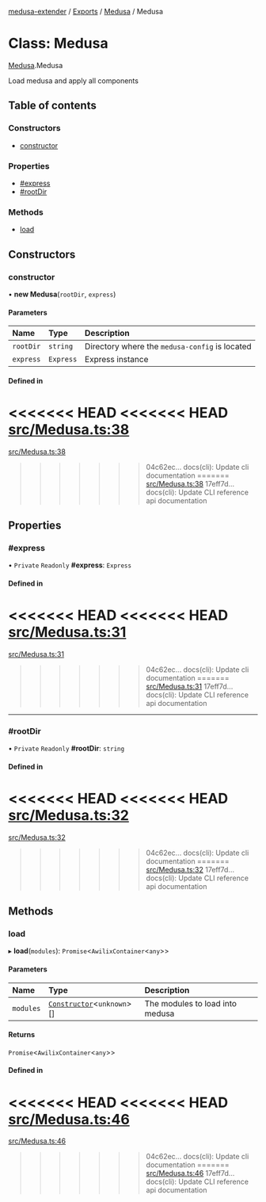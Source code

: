 [medusa-extender](../README.md) / [Exports](../modules.md) / [Medusa](../modules/Medusa.md) / Medusa

# Class: Medusa

[Medusa](../modules/Medusa.md).Medusa

Load medusa and apply all components

## Table of contents

### Constructors

- [constructor](Medusa.Medusa-1.md#constructor)

### Properties

- [#express](Medusa.Medusa-1.md##express)
- [#rootDir](Medusa.Medusa-1.md##rootdir)

### Methods

- [load](Medusa.Medusa-1.md#load)

## Constructors

### constructor

• **new Medusa**(`rootDir`, `express`)

#### Parameters

| Name | Type | Description |
| :------ | :------ | :------ |
| `rootDir` | `string` | Directory where the `medusa-config` is located |
| `express` | `Express` | Express instance |

#### Defined in

<<<<<<< HEAD
<<<<<<< HEAD
[src/Medusa.ts:38](https://github.com/adrien2p/medusa-extender/blob/8d611e7/src/Medusa.ts#L38)
=======
[src/Medusa.ts:38](https://github.com/adrien2p/medusa-extender/blob/b9aa690/src/Medusa.ts#L38)
>>>>>>> 04c62ec... docs(cli): Update cli documentation
=======
[src/Medusa.ts:38](https://github.com/adrien2p/medusa-extender/blob/d7ce7dc/src/Medusa.ts#L38)
>>>>>>> 17eff7d... docs(cli): Update CLI reference api documentation

## Properties

### #express

• `Private` `Readonly` **#express**: `Express`

#### Defined in

<<<<<<< HEAD
<<<<<<< HEAD
[src/Medusa.ts:31](https://github.com/adrien2p/medusa-extender/blob/8d611e7/src/Medusa.ts#L31)
=======
[src/Medusa.ts:31](https://github.com/adrien2p/medusa-extender/blob/b9aa690/src/Medusa.ts#L31)
>>>>>>> 04c62ec... docs(cli): Update cli documentation
=======
[src/Medusa.ts:31](https://github.com/adrien2p/medusa-extender/blob/d7ce7dc/src/Medusa.ts#L31)
>>>>>>> 17eff7d... docs(cli): Update CLI reference api documentation

___

### #rootDir

• `Private` `Readonly` **#rootDir**: `string`

#### Defined in

<<<<<<< HEAD
<<<<<<< HEAD
[src/Medusa.ts:32](https://github.com/adrien2p/medusa-extender/blob/8d611e7/src/Medusa.ts#L32)
=======
[src/Medusa.ts:32](https://github.com/adrien2p/medusa-extender/blob/b9aa690/src/Medusa.ts#L32)
>>>>>>> 04c62ec... docs(cli): Update cli documentation
=======
[src/Medusa.ts:32](https://github.com/adrien2p/medusa-extender/blob/d7ce7dc/src/Medusa.ts#L32)
>>>>>>> 17eff7d... docs(cli): Update CLI reference api documentation

## Methods

### load

▸ **load**(`modules`): `Promise`<`AwilixContainer`<`any`\>\>

#### Parameters

| Name | Type | Description |
| :------ | :------ | :------ |
| `modules` | [`Constructor`](../modules/core_types.md#constructor)<`unknown`\>[] | The modules to load into medusa |

#### Returns

`Promise`<`AwilixContainer`<`any`\>\>

#### Defined in

<<<<<<< HEAD
<<<<<<< HEAD
[src/Medusa.ts:46](https://github.com/adrien2p/medusa-extender/blob/8d611e7/src/Medusa.ts#L46)
=======
[src/Medusa.ts:46](https://github.com/adrien2p/medusa-extender/blob/b9aa690/src/Medusa.ts#L46)
>>>>>>> 04c62ec... docs(cli): Update cli documentation
=======
[src/Medusa.ts:46](https://github.com/adrien2p/medusa-extender/blob/d7ce7dc/src/Medusa.ts#L46)
>>>>>>> 17eff7d... docs(cli): Update CLI reference api documentation
